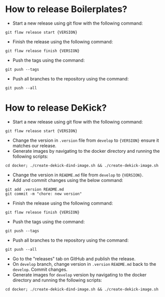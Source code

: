 # How to release Boilerplates?

- Start a new release using git flow with the following command: 
```shell
git flow release start {VERSION}
```
- Finish the release using the following command: 
```shell
git flow release finish {VERSION}
```
- Push the tags using the command: 
```shell
git push --tags
```
- Push all branches to the repository using the command:
```shell
git push --all
```

# How to release DeKick?

- Start a new release using git flow with the following command:
```shell
git flow release start {VERSION}
```
- Change the version in `.version` file from `develop` to `{VERSION}` ensure it matches our release. 
- Generate images by navigating to the docker directory and running the following scripts: 
```shell
cd docker; ./create-dekick-dind-image.sh && ./create-dekick-image.sh
```
- Change the version in `README.md` file from `develop` to `{VERSION}`.
- Add and commit changes using the below command:
```shell
git add .version README.md
git commit -m "chore: new version"
```
- Finish the release using the following command: 
```shell
git flow release finish {VERSION}
```
- Push the tags using the command: 
```shell
git push --tags
```
- Push all branches to the repository using the command:
```shell
git push --all
```
- Go to the "releases" tab on GitHub and publish the release.
- On `develop` branch, change version in `.version` `README.md` back to the `develop`. Commit changes.
- Generate images for `develop` version by navigating to the docker directory and running the following scripts: 
```shell
cd docker; ./create-dekick-dind-image.sh && ./create-dekick-image.sh
```